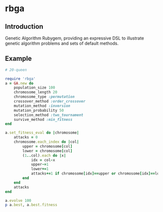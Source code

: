 # rbga
## Introduction
Genetic Algorithm Rubygem, providing an expressive DSL to illustrate genetic algorithm problems and sets of default methods.

## Example

```ruby
# 20-queen

require 'rbga'
a = GA.new do 
    population_size 100
    chromosome_length 20
    chromosome_type :permutation
    crossover_method :order_crossover
    mutation_method :inversion
    mutation_probability 50
    selection_method :two_tournament
    survive_method :min_fitness
end

a.set_fitness_eval do |chromosome|
    attacks = 0
    chromosome.each_index do |col|
        upper = chromosome[col]
        lower = chromosome[col]
        (1..col).each do |x|
            idx = col-x
            upper-=1
            lower+=1
            attacks+=1 if chromosome[idx]==upper or chromosome[idx]==lower
        end
    end
    attacks
end

a.evolve 100
p a.best, a.best.fitness
```
